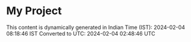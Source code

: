 # My Project

This content is dynamically generated in Indian Time (IST): 2024-02-04 08:18:46 IST
Converted to UTC: 2024-02-04 02:48:46 UTC
